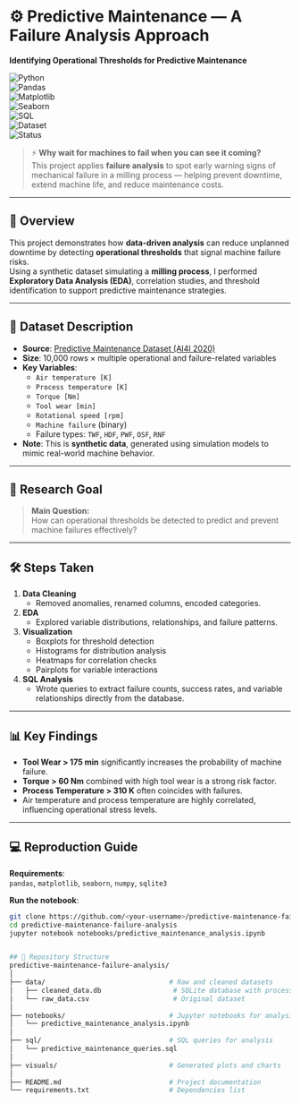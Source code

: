 # ⚙ Predictive Maintenance — A Failure Analysis Approach  
**Identifying Operational Thresholds for Predictive Maintenance**  

![Python](https://img.shields.io/badge/Python-3.9%2B-blue.svg)  
![Pandas](https://img.shields.io/badge/Library-Pandas-orange.svg)  
![Matplotlib](https://img.shields.io/badge/Library-Matplotlib-yellow.svg)  
![Seaborn](https://img.shields.io/badge/Library-Seaborn-lightblue.svg)  
![SQL](https://img.shields.io/badge/Queries-SQL-green.svg)  
![Dataset](https://img.shields.io/badge/Data-Kaggle-blueviolet.svg)  
![Status](https://img.shields.io/badge/Status-Completed-brightgreen.svg)  

> ⚡ **Why wait for machines to fail when you can see it coming?**  
> This project applies **failure analysis** to spot early warning signs of mechanical failure in a milling process — helping prevent downtime, extend machine life, and reduce maintenance costs. 
---

## 📌 Overview  
This project demonstrates how **data-driven analysis** can reduce unplanned downtime by detecting **operational thresholds** that signal machine failure risks.  
Using a synthetic dataset simulating a **milling process**, I performed **Exploratory Data Analysis (EDA)**, correlation studies, and threshold identification to support predictive maintenance strategies.

---

## 📂 Dataset Description  
- **Source**: [Predictive Maintenance Dataset (AI4I 2020)](https://www.kaggle.com/datasets/stephanmatzka/predictive-maintenance-dataset-ai4i-2020/data)  
- **Size**: 10,000 rows × multiple operational and failure-related variables  
- **Key Variables**:  
  - `Air temperature [K]`  
  - `Process temperature [K]`  
  - `Torque [Nm]`  
  - `Tool wear [min]`  
  - `Rotational speed [rpm]`  
  - `Machine failure` (binary)  
  - Failure types: `TWF`, `HDF`, `PWF`, `OSF`, `RNF`  
- **Note**: This is **synthetic data**, generated using simulation models to mimic real-world machine behavior.

---

## 🎯 Research Goal  
> **Main Question:**  
> How can operational thresholds be detected to predict and prevent machine failures effectively?

---

## 🛠 Steps Taken  
1. **Data Cleaning**
   - Removed anomalies, renamed columns, encoded categories.  
2. **EDA**
   - Explored variable distributions, relationships, and failure patterns.  
3. **Visualization**
   - Boxplots for threshold detection  
   - Histograms for distribution analysis  
   - Heatmaps for correlation checks  
   - Pairplots for variable interactions  
4. **SQL Analysis**
   - Wrote queries to extract failure counts, success rates, and variable relationships directly from the database.  

---

## 📊 Key Findings  
- **Tool Wear > 175 min** significantly increases the probability of machine failure.  
- **Torque > 60 Nm** combined with high tool wear is a strong risk factor.  
- **Process Temperature > 310 K** often coincides with failures.  
- Air temperature and process temperature are highly correlated, influencing operational stress levels.  

---

## 💻 Reproduction Guide  
**Requirements**:  
`pandas`, `matplotlib`, `seaborn`, `numpy`, `sqlite3`  

**Run the notebook**:  
```bash
git clone https://github.com/<your-username>/predictive-maintenance-failure-analysis.git
cd predictive-maintenance-failure-analysis
jupyter notebook notebooks/predictive_maintenance_analysis.ipynb


## 📁 Repository Structure  
predictive-maintenance-failure-analysis/
│
├── data/                               # Raw and cleaned datasets
│   ├── cleaned_data.db                  # SQLite database with processed data
│   └── raw_data.csv                     # Original dataset
│
├── notebooks/                          # Jupyter notebooks for analysis
│   └── predictive_maintenance_analysis.ipynb
│
├── sql/                                # SQL queries for analysis
│   └── predictive_maintenance_queries.sql
│
├── visuals/                            # Generated plots and charts
│
├── README.md                           # Project documentation
└── requirements.txt                    # Dependencies list
